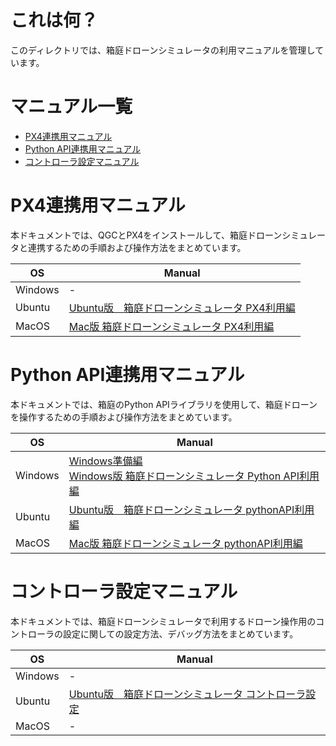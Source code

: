# これは何？
このディレクトリでは、箱庭ドローンシミュレータの利用マニュアルを管理しています。

# マニュアル一覧

- [PX4連携用マニュアル](#px4連携用マニュアル)
- [Python API連携用マニュアル](#python-api連携用マニュアル)
- [コントローラ設定マニュアル](#コントローラ設定マニュアル)

# PX4連携用マニュアル

本ドキュメントでは、QGCとPX4をインストールして、箱庭ドローンシミュレータと連携するための手順および操作方法をまとめています。

|OS|Manual|
|---|---|
|Windows| - |
|Ubuntu| [Ubuntu版　箱庭ドローンシミュレータ PX4利用編](./ubuntu22.04_install&operation_PX4編.md) |
|MacOS| [Mac版 箱庭ドローンシミュレータ PX4利用編](./mac_install&operation_PX4編.md) |


# Python API連携用マニュアル

本ドキュメントでは、箱庭のPython APIライブラリを使用して、箱庭ドローンを操作するための手順および操作方法をまとめています。

|OS|Manual|
|---|---|
|Windows| [Windows準備編](./windows_preinstall.md)<br>[Windows版 箱庭ドローンシミュレータ Python API利用編](./windows_hakowin_installer.md) |
|Ubuntu| [Ubuntu版　箱庭ドローンシミュレータ pythonAPI利用編](./ubuntu22.04_install&operation_pythonAPI編.md) |
|MacOS| [Mac版 箱庭ドローンシミュレータ pythonAPI利用編](./mac_install&operation_pythonAPI編.md) |

# コントローラ設定マニュアル

本ドキュメントでは、箱庭ドローンシミュレータで利用するドローン操作用のコントローラの設定に関しての設定方法、デバッグ方法をまとめています。

|OS|Manual|
|---|---|
|Windows| - |
|Ubuntu| [Ubuntu版　箱庭ドローンシミュレータ コントローラ設定](./rcdebug.md) |
|MacOS| - |
